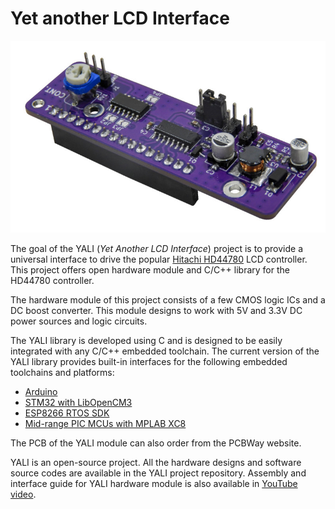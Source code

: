 Yet another LCD Interface
=========================

[![YALI Hardware Module](resources/lcd-cnt-module-small.jpg)](https://youtu.be/gdLx3jKWsBA)

The goal of the YALI (*Yet Another LCD Interface*) project is to provide a universal interface to drive the popular [Hitachi HD44780](https://en.wikipedia.org/wiki/Hitachi_HD44780_LCD_controller) LCD controller. This project offers open hardware module and C/C++ library for the HD44780 controller.

The hardware module of this project consists of a few CMOS logic ICs and a DC boost converter. This module designs to work with 5V and 3.3V DC power sources and logic circuits.

The YALI library is developed using C and is designed to be easily integrated with any C/C++ embedded toolchain. The current version of the YALI library provides built-in interfaces for the following embedded toolchains and platforms:

 - [Arduino](https://www.arduino.cc)
 - [STM32 with LibOpenCM3](https://github.com/libopencm3)
 - [ESP8266 RTOS SDK](https://github.com/espressif/ESP8266_RTOS_SDK)
 - [Mid-range PIC MCUs with MPLAB XC8](https://www.microchip.com/en-us/tools-resources/develop/mplab-xc-compilers)
 
The PCB of the YALI module can also order from the PCBWay website.

YALI is an open-source project. All the hardware designs and software source codes are available in the YALI project repository. Assembly and interface guide for YALI hardware module is also available in [YouTube video](https://youtu.be/gdLx3jKWsBA).
